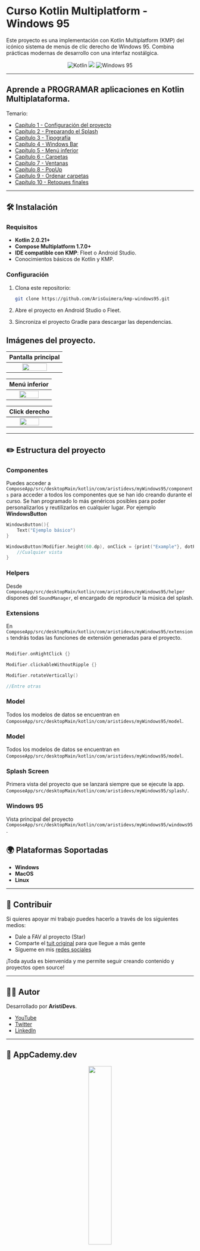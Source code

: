 # Curso Kotlin Multiplatform - Windows 95

Este proyecto es una implementación con Kotlin Multiplatform (KMP) del icónico sistema de menús de clic derecho de Windows 95. Combina prácticas modernas de desarrollo con una interfaz nostálgica.
<p align="center"> <img src="https://img.shields.io/badge/Kotlin-7F52FF?style=for-the-badge&logo=Kotlin&logoColor=white" alt="Kotlin">  <img src="https://img.shields.io/badge/Kotlin-Multiplatform-%237f52ff?style=for-the-badge&logo=kotlin"> <img src="https://img.shields.io/badge/Windows%2095-%F0%9F%96%BC-lightgrey?style=for-the-badge" alt="Windows 95"> </p>

----------

## Aprende a PROGRAMAR aplicaciones en Kotlin Multiplataforma.

Temario: 
<br />
- [Capítulo 1 - Configuración del proyecto](https://www.youtube.com/watch?v=QFPTUwFW9p8&t=160s)
- [Capítulo 2 - Preparando el Splash](https://www.youtube.com/watch?v=QFPTUwFW9p8&t=545s)
- [Capítulo 3 - Tipografía](https://www.youtube.com/watch?v=QFPTUwFW9p8&t=1585s)
- [Capítulo 4 - Windows Bar](https://www.youtube.com/watch?v=QFPTUwFW9p8&t=1865s)
- [Capítulo 5 - Menú inferior](https://www.youtube.com/watch?v=QFPTUwFW9p8&t=4354s)
- [Capítulo 6 - Carpetas](https://www.youtube.com/watch?v=QFPTUwFW9p8&t=7936s)
- [Capítulo 7 - Ventanas](https://www.youtube.com/watch?v=QFPTUwFW9p8&t=10250s)
- [Capítulo 8 - PopUp](https://www.youtube.com/watch?v=QFPTUwFW9p8&t=15252s)
- [Capítulo 9 - Ordenar carpetas](https://www.youtube.com/watch?v=QFPTUwFW9p8&t=18706s)
- [Capítulo 10 - Retoques finales](https://www.youtube.com/watch?v=QFPTUwFW9p8&t=19566s)


----------

## 🛠 Instalación

### Requisitos

-   **Kotlin 2.0.21+**
-   **Compose Multiplatform 1.7.0+**
-   **IDE compatible con KMP**: Fleet o Android Studio.
-   Conocimientos básicos de Kotlin y KMP.

### Configuración

1.  Clona este repositorio:

    ```bash
    git clone https://github.com/ArisGuimera/kmp-windows95.git
    
    ```

2.  Abre el proyecto en Android Studio o Fleet.
3.  Sincroniza el proyecto Gradle para descargar las dependencias.

## Imágenes del proyecto.

|                               Pantalla principal                               | 
|:------------------------------------------------------------------------------:|
|  <img src="img/win95-1.png" style="height: 50%; width:70%;"/>  | 

|                               Menú inferior                               | 
|:------------------------------------------------------------------------------:|
|  <img src="img/win95-2.png" style="height: 50%; width:70%;"/>  | 

|                               Click derecho                               | 
|:------------------------------------------------------------------------------:|
|  <img src="img/win95-3.png" style="height: 50%; width:70%;"/>  | 

----------

## ✏️ Estructura del proyecto

### Componentes

Puedes acceder a `ComposeApp/src/desktopMain/kotlin/com/aristidevs/myWindows95/components` para acceder a todos los componentes que se han ido creando durante el curso. Se han programado lo más genéricos posibles para poder personalizarlos y reutilizarlos en cualquier lugar. Por ejemplo **WindowsButton**

```kotlin
WindowsButton(){
    Text("Ejemplo básico")
}

WindowsButton(Modifier.height(60.dp), onClick = {print("Example"}, dotPadding = 6.dp)){
    //Cualquier vista
}

```

### Helpers

Desde `ComposeApp/src/desktopMain/kotlin/com/aristidevs/myWindows95/helper` dispones del `SoundManager`, el encargado de reproducir la música del splash.

### Extensions

En `ComposeApp/src/desktopMain/kotlin/com/aristidevs/myWindows95/extensions` tendrás todas las funciones de extensión generadas para el proyecto. 

```kotlin

Modifier.onRightClick {}

Modifier.clickableWithoutRipple {}

Modifier.rotateVertically()

//Entre otras

```

### Model

Todos los modelos de datos se encuentran en `ComposeApp/src/desktopMain/kotlin/com/aristidevs/myWindows95/model`.

### Model

Todos los modelos de datos se encuentran en `ComposeApp/src/desktopMain/kotlin/com/aristidevs/myWindows95/model`.

### Splash Screen

Primera vista del proyecto que se lanzará siempre que se ejecute la app. `ComposeApp/src/desktopMain/kotlin/com/aristidevs/myWindows95/splash/`.

### Windows 95

Vista principal del proyecto `ComposeApp/src/desktopMain/kotlin/com/aristidevs/myWindows95/windows95`.


## 🌍 Plataformas Soportadas

-   **Windows**
-   **MacOS**
-   **Linux**

----------

## 🤝 Contribuir

Si quieres apoyar mi trabajo puedes hacerlo a través de los siguientes medios:

- Dale a FAV al proyecto (Star)
- Comparte el [tuit original]() para que llegue a más gente
- Sígueme en mis [redes sociales](https://aristi.dev)

¡Toda ayuda es bienvenida y me permite seguir creando contenido y proyectos open source!

----------

## 👨‍💻 Autor

Desarrollado por **AristiDevs**.

-   [YouTube](https://www.youtube.com/@ArisGuimera)
-   [Twitter](https://twitter.com/ArisGuimera)
-   [LinkedIn](https://www.linkedin.com/in/arisguimera/)

----------

## 🚀 AppCademy.dev


<p align="center">
<a href="https://appcademy.dev"><img src="img/appcademy.webp" style="height: 35%; width:35%;"/></center></a></p>

Este curso está patrocinado por [AppCademy.dev](https://appcademy.dev) mi plataforma de cursos premium donde no solo aprendemos tecnologías sino que profundizamos en sus desarrollos a través de buenas prácticas y contenido avanzado.

----------

## 📦 Otros Proyectos

Si te gustó este proyecto, no olvides echar un vistazo a otros repositorios:

<table>
<tr>
<td width="50%">
<h3 align="center">Curso Android Básico</h3>
<div align="center">
<a href="https://github.com/ArisGuimera/Android-Expert" target="_blank"><img src="https://i.imgur.com/Jji0CIE.jpg" width="400" alt="Curso básico android"></a>
<p>
<a href="https://github.com/ArisGuimera/Android-Expert" target="_blank">
<img src="https://img.shields.io/badge/CÓDIGO-ff9?style=for-the-badge&logo=github&logoColor=black">
</a>
<a href="https://youtu.be/vJapzH_46a8" target="_blank">
<img src="https://img.shields.io/badge/-Youtube-green?style=for-the-badge&color=fbfc40">
</a>
</p>
<p>Aprende a programar aplicaciones <strong>Android con Kotlin desde cero</strong> - En este curso aprenderás todo lo necesario ya que no es necesario ningún conocimiento previo. Curso <strong>GRATUITO de 12 horas</strong> con todo el código disponible para descargar.</p>
</div>
                                                                                      
</td>

<td width="50%">
               <br>
<h3 align="center">Arquitectura MVVM</h3>
<div align="center">                                       
<a href="https://github.com/ArisGuimera/SimpleAndroidMVVM" target="_blank"><img src="https://i.imgur.com/7uCBigG.jpg" width="400" alt="Curso arquitectura MVVM"></a>
<br>
<p>
<a href="https://github.com/ArisGuimera/SimpleAndroidMVVM" target="_blank">
<img src="https://img.shields.io/badge/C%C3%93DIGO-80ffaa?style=for-the-badge&logo=github&logoColor=black">
</a>
<a href="https://youtu.be/hhhSMXi0R3E" target="_blank">
<img src="https://img.shields.io/badge/-Youtube-green?style=for-the-badge&color=3fFD7f">
</a>
</p>
</p>Las arquitecturas son <strong>IMPRESCINDIBLES</strong> para poder trabajar como desarrollador/a Android. En este curso, divido por ramas irás aprendiendo a implementar una arquitectura real y robusta con inyección de dependencias, clean architecture, testing y mucho más.</p>
</div>                                                             
</table>                                                                                 
</div>
<br>

<table>
<tr>
<td width="50%">
<h3 align="center">Curso Android Intermedio</h3>
<div align="center">
<a href="https://github.com/ArisGuimera/Android-Expert-Intermedio" target="_blank"><img src="https://i.imgur.com/V48W0sU.jpg" width="400" alt="Curso intermedio Android"></a>
<p>
<a href="https://github.com/ArisGuimera/Android-Expert-Intermedio" target="_blank">
<img src="https://img.shields.io/badge/CÓDIGO-ff9?style=for-the-badge&logo=github&logoColor=black">
</a>
<a href="https://youtu.be/UaR7GSNACsM" target="_blank">
<img src="https://img.shields.io/badge/-Youtube-green?style=for-the-badge&color=fbfc40">
</a>
</p>
<p>Aprende a programar aplicaciones <strong>Android con Kotlin nivel intermedio</strong> - En este curso nos centraremos en las <strong>buenas prácticas, arquitectura y testing</strong>. Curso <strong>GRATUITO de 8 horas</strong> con todo el código disponible para descargar.</p>
</div>
                                                                                      
</td>       

<td width="50%">
<h3 align="center">Curso Kotlin Multiplatform</h3>
<div align="center">
<a href="https://github.com/ArisGuimera/Curso-Kotlin-Multiplatform" target="_blank"><img src="https://i.imgur.com/nDDp1Ra.jpg" width="400" alt="Curso Kotlin Multiplatform"></a>
<p>
<a href="https://github.com/ArisGuimera/Curso-Kotlin-Multiplatform" target="_blank">
<img src="https://img.shields.io/badge/C%C3%93DIGO-cfaae0?style=for-the-badge&logo=github&logoColor=black">
</a>
<a href="https://youtube.com/playlist?list=PL8ie04dqq7_NUvBcMMosVRAbqZDWmRzX3&si=FdS-Z07ZFAUjDHAE" target="_blank">
<img src="https://img.shields.io/badge/-Youtube-green?style=for-the-badge&color=ff00f4">
</a>
</p>
<p>Aprende a programar aplicaciones <strong>multiplataform con Kotlin y Jetpack Compose</strong> - En este curso nos centraremos en dominar Kotlin Multiplatform <strong>desde cero</strong>. Curso <strong>GRATUITO</strong> (en desarrollo) con todo el código disponible para descargar.</p>
</div>
                                                                                      
</td>  
</table>                                                                                 
</div>
<br>
